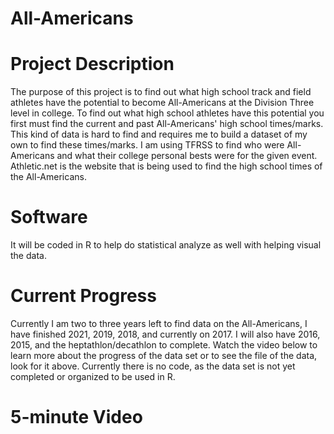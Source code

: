# All-Americans
# Project Description
The purpose of this project is to find out what high school track and field athletes have the potential to become All-Americans at the Division Three level in college. To find out what high school athletes have this potential you first must find the current and past All-Americans' high school times/marks. This kind of data is hard to find and requires me to build a dataset of my own to find these times/marks. I am using TFRSS to find who were All-Americans and what their college personal bests were for the given event. Athletic.net is the website that is being used to find the high school times of the All-Americans.
# Software
It will be coded in R to help do statistical analyze as well with helping visual the data.
# Current Progress
Currently I am two to three years left to find data on the All-Americans, I have finished 2021, 2019, 2018, and currently on 2017. I will also have 2016, 2015, and the heptathlon/decathlon to complete. Watch the video below to learn more about the progress of the data set or to see the file of the data, look for it above. Currently there is no code, as the data set is not yet completed or organized to be used in R.
# 5-minute Video
